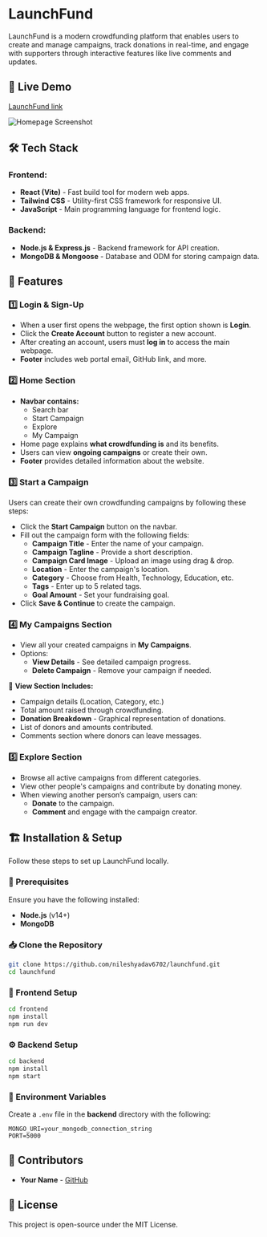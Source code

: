 # LaunchFund

LaunchFund is a modern crowdfunding platform that enables users to create and manage campaigns, track donations in real-time, and engage with supporters through interactive features like live comments and updates.

## 🚀 Live Demo
[LaunchFund link ](https://launchfund.netlify.app/)

![Homepage Screenshot](launchfund\homepage.png)

## 🛠️ Tech Stack
### Frontend:
- **React (Vite)** - Fast build tool for modern web apps.
- **Tailwind CSS** - Utility-first CSS framework for responsive UI.
- **JavaScript** - Main programming language for frontend logic.

### Backend:
- **Node.js & Express.js** - Backend framework for API creation.
- **MongoDB & Mongoose** - Database and ODM for storing campaign data.

## 📌 Features

### 1️⃣ Login & Sign-Up
- When a user first opens the webpage, the first option shown is **Login**.
- Click the **Create Account** button to register a new account.
- After creating an account, users must **log in** to access the main webpage.
- **Footer** includes web portal email, GitHub link, and more.

### 2️⃣ Home Section
- **Navbar contains:**
  - Search bar
  - Start Campaign
  - Explore
  - My Campaign
- Home page explains **what crowdfunding is** and its benefits.
- Users can view **ongoing campaigns** or create their own.
- **Footer** provides detailed information about the website.

### 3️⃣ Start a Campaign
Users can create their own crowdfunding campaigns by following these steps:
- Click the **Start Campaign** button on the navbar.
- Fill out the campaign form with the following fields:
  - **Campaign Title** - Enter the name of your campaign.
  - **Campaign Tagline** - Provide a short description.
  - **Campaign Card Image** - Upload an image using drag & drop.
  - **Location** - Enter the campaign's location.
  - **Category** - Choose from Health, Technology, Education, etc.
  - **Tags** - Enter up to 5 related tags.
  - **Goal Amount** - Set your fundraising goal.
- Click **Save & Continue** to create the campaign.



### 4️⃣ My Campaigns Section
- View all your created campaigns in **My Campaigns**.
- Options:
  - **View Details** - See detailed campaign progress.
  - **Delete Campaign** - Remove your campaign if needed.

🔎 **View Section Includes:**
- Campaign details (Location, Category, etc.)
- Total amount raised through crowdfunding.
- **Donation Breakdown** - Graphical representation of donations.
- List of donors and amounts contributed.
- Comments section where donors can leave messages.


### 5️⃣ Explore Section
- Browse all active campaigns from different categories.
- View other people's campaigns and contribute by donating money.
- When viewing another person’s campaign, users can:
  - **Donate** to the campaign.
  - **Comment** and engage with the campaign creator.

## 🏗️ Installation & Setup
Follow these steps to set up LaunchFund locally.

### 📌 Prerequisites
Ensure you have the following installed:
- **Node.js** (v14+)
- **MongoDB**

### 📥 Clone the Repository
```sh
git clone https://github.com/nileshyadav6702/launchfund.git
cd launchfund
```

### 🚀 Frontend Setup
```sh
cd frontend
npm install
npm run dev
```

### ⚙️ Backend Setup
```sh
cd backend
npm install
npm start
```

### 🎯 Environment Variables
Create a `.env` file in the **backend** directory with the following:
```env
MONGO_URI=your_mongodb_connection_string
PORT=5000
```

## 👥 Contributors
- **Your Name** - [GitHub](https://github.com/nileshyadav6702/launchfund)

## 📜 License
This project is open-source under the MIT License.

